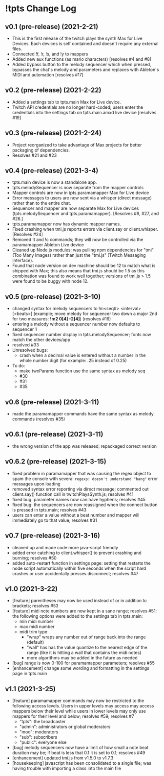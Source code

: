 # !tpts Change Log

## v0.1 (pre-release) (2021-2-21)
- This is the first release of the twitch plays the synth Max for Live Devices. Each devices is self contained and doesn't require any external files.
- Connected !f, !r, !s, and !y to mappers
- Added new aux functions (as mario characters) [resolves #4 and #8]
- Added bypass button to the melody sequencer which when pressed, bypasses the chat's melody and parameters and replaces with Ableton's MIDI and automation [resolves #17]

## v0.2 (pre-release) (2021-2-22)
- Added a settings tab to tpts.main Max for Live device.
- Twitch API credentials are no longer hard-coded; users enter the credentials into the settings tab on tpts.main.amxd live device [resolves #19]

## v0.3 (pre-release) (2021-2-24)
- Project reorganized to take advantage of Max projects for better packaging of dependencies.
- Resolves #21 and #23

## v0.4 (pre-release) (2021-3-4)
- tpts.main device is now a standalone app.
- tpts.melodySequencer is now separate from the mapper controls
- Mapper controls are now in tpts.paramamapper Max for Live device
- Error messages to users are now sent via a whisper (direct message) rather than to the entire chat.
- Sequencer and mapper are now separate Max for Live devices (tpts.melodySequencer and tpts.paramamapper). [Resolves #9, #27, and #26.]
- tpts.paramamapper now has dynamic mapper names.
- Fixed crashing when tmi.js reports errors via client.say or client.whisper. [Resolves #24]
- Removed !t and !c commands; they will now be controlled via the paramamapper Ableton Live device
- Cleaned up Node.js modules; was pulling npm dependencies for "tmi" (Too Many Images) rather than just the "tmi.js" (Twitch Messaging Interface).
- Found that node version on dev machine should be 12 to match what is shipped with Max; this also means that tmi.js should be 1.5 as this combination was found to work well together; versions of tmi.js > 1.5 were found to be buggy with node 12.

## v0.5 (pre-release) (2021-3-10)
- changed syntax for melody sequencers to !m\<seq\#\> \<interval\>\[\<beats\>\] (example; move melody for sequencer two down a major 2nd for two measures: **!m2 0\[4\] -2\[4\]**) (resolves #16)
- entering a melody without a sequencer number now defaults to sequencer 1
- fixed sequencer number display in tpts.melodySequencer; fonts now match the other devices/app
- resolved #33
- Unresolved bugs: 
    - crash when a decimal value is entered without a number in the whole number digit (for example: .25 instead of 0.25)
- To do:
    - make twoParams function use the same syntax as melody seq
    - #30
    - #31
    - #35

## v0.6 (pre-release) (2021-3-11)
- made the paramamapper commands have the same syntax as melody commands (resolves #35)

## v0.6.1 (pre-release) (2021-3-11)
- the wrong version of the app was released; repackaged correct version

## v0.6.2 (pre-release) (2021-3-15)
- fixed problem in paramamapper that was causing the regex object to spam the console with several `regexp: doesn't understand "bang"` error messages upon loading
- removed syntax error reporting via direct message; commented out client.say() function call in twitchPlaysSynth.js; resolves #41
- fixed bug: parameter names now can have hyphens; resolves #45
- fixed bug: the sequencers are now reassigned when the connect button is pressed in tpts.main; resolves #43
- users can enter a value without a beat number and mapper will immediately go to that value; resolves #31

## v0.7 (pre-release) (2021-3-16)
- cleaned up and made code more java-script friendly
- added error catching to client.whisper() to prevent crashing and burning; resolves #50
- added auto-restart function in settings page: setting that restarts the node script automatically within five seconds when the script hard crashes or user accidentally presses disconnect; resolves #47

## v1.0 (2021-3-22)
- [feature] parentheses may now be used instead of or in addition to brackets; resolves #53
- [feature] midi note numbers are now kept in a sane range; resolves #51; 
    the following options were added to the settings tab in tpts.main:
    - min midi number
    - max midi number
    - midi trim type
        - "wrap" wraps any number out of range back into the range (default)
        - "wall" has has the value quantize to the nearest edge of the range (like it is hitting a wall that contains the midi notes)
        - more algorithms may be added in the future as needed
- [bug] range is now 0-100 for paramamapper parameters; resolves #55
- [enhancement] change some wording and formatting in the settings page in tpts.main 

## v1.1 (2021-3-25)
- [feature] paramamapper commands may now be restricted to the following access levels. Users in upper levels may access may access mappers below their level while users in lower levels may only use mappers for their level and below; resolves #59; resolves #7
    - "tpts": the broadcaster
    - "admin": administrators or global moderators
    - "mod": moderators
    - "sub": subscribers
    - "public": everyone else
- [bug] melody sequencers now have a limit of how small a note beat duration may be; if beat is less that 0.1 it is set to 0.1; resolves #49
- [enhancement] updated tmi.js from v1.5.0 to v1.7.3
- [housekeeping] javascript has been consolidated to a single file; was having trouble with importing a class into the main file